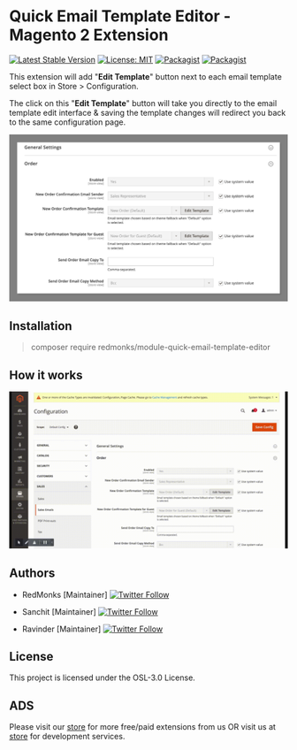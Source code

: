 # Quick Email Template Editor - Magento 2 Extension 

[![Latest Stable Version](https://img.shields.io/packagist/v/redmonks/module-quick-email-template-editor.svg?style=flat-square)](https://packagist.org/packages/redchamps/module-clean-admin-menu)
[![License: MIT](https://img.shields.io/github/license/redmonks/module-quick-email-template-editor.svg?style=flat-square)](./LICENSE) 
[![Packagist](https://img.shields.io/packagist/dt/redmonks/module-quick-email-template-editor.svg?style=flat-square)](https://packagist.org/packages/redchamps/module-clean-admin-menu/stats)
[![Packagist](https://img.shields.io/packagist/dm/redmonks/module-quick-email-template-editor.svg?style=flat-square)](https://packagist.org/packages/redchamps/module-clean-admin-menu/stats)

This extension will add "**Edit Template**" button next to each email template select box in Store > Configuration. 

The click on this "**Edit Template**" button will take you directly to the email template edit interface & saving the template changes will redirect you back to the same configuration page. 

![Edit Template Button](https://raw.githubusercontent.com/redchamps/repo-images/master/quick-email-template-editor/edit-template-button.jpeg)

## Installation

> composer require redmonks/module-quick-email-template-editor

## How it works

![How it works](https://raw.githubusercontent.com/redchamps/repo-images/master/quick-email-template-editor/quick-email-template-editor.gif)

## Authors

- RedMonks [Maintainer] [![Twitter Follow](https://img.shields.io/twitter/follow/_redMonks.svg?style=social)](https://twitter.com/_redMonks)

- Sanchit [Maintainer] [![Twitter Follow](https://img.shields.io/twitter/follow/_techDriven.svg?style=social)](https://twitter.com/_techDriven)

- Ravinder [Maintainer] [![Twitter Follow](https://img.shields.io/twitter/follow/_iAmRav.svg?style=social)](https://twitter.com/_iAmRav)

## License

This project is licensed under the OSL-3.0 License.

## ADS

Please visit our [store](https://redchamps.com) for more free/paid extensions from us OR visit us at [store](https://redmonks.agency) for development services.
